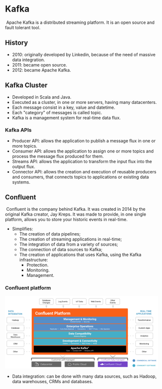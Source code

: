 # Kafka

​	Apache Kafka is a distributed streaming platform. It is an open source and fault tolerant tool.

## History

- 2010: originally developed by Linkedin, because of the need of massive data integration.
- 2011: became open source.
- 2012: became Apache Kafka.

## Kafka Cluster

- Developed in Scala and Java.
- Executed as a cluster, in one or more servers, having many datacenters.
- Each message consist in a key, value and datetime.
- Each "category" of messages is called topic.
- Kafka is a management system for real-time data flux.

### Kafka APIs

- Producer API: allows the application to publish a message flux in one or more topics.
- Consumer API: allows the application to assign one or more topics and process the message flux produced for them.
- Streams API: allows the application to transform the input flux into the output flux.
- Connector API: allows the creation and execution of reusable producers and consumers, that connects topics to applications or existing data systems.

## Confluent

​	Confluent is the company behind Kafka. It was created in 2014 by the original Kafka creator, Jay Kreps. It was made to provide, in one single platform, allows you to store your historic events in real-time.

- Simplifies:
  - The creation of data pipelines;
  - The creation of streaming applications in real-time;
  - The integration of data from a variety of sources;
  - The connection of data sources to Kafka;
  - The creation of applications that uses Kafka, using the Kafka infrastructure:
    - Protection.
    - Monitoring.
    - Management.

### Confluent platform

![image-20220309164732887](../images/image-20220309164732887.png)

- Data integration: can be done with many data sources, such as Hadoop, data warehouses, CRMs and databases.
